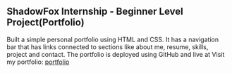 ## ShadowFox Internship - Beginner Level Project(Portfolio)
Built a simple personal portfolio using HTML and CSS. It has a navigation bar that has links connected to sections like about me, resume, skills, project and contact. 
The portfolio is deployed using GitHub and live at Visit my portfolio: [portfolio](https://durganeha.github.io/ShadowFox/)
 
